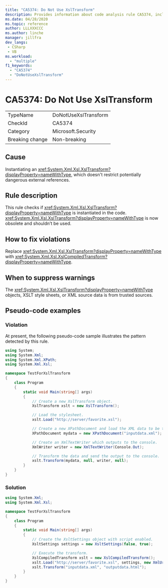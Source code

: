 ```yaml
---
title: "CA5374: Do Not Use XslTransform"
description: Provides information about code analysis rule CA5374, including causes, how to fix violations, and when to suppress it.
ms.date: 04/28/2020
ms.topic: reference
author: LLLXXXCCC
ms.author: linche
manager: jillfra
dev_langs:
 - CSharp
 - VB
ms.workload:
  - "multiple"
f1_keywords:
  - "CA5374"
  - "DoNotUseXslTransform"
---
```

# CA5374: Do Not Use XslTransform

|||
|-|-|
|TypeName|DoNotUseXslTransform|
|CheckId|CA5374|
|Category|Microsoft.Security|
|Breaking change|Non-breaking|

## Cause

Instantiating an <xref:System.Xml.Xsl.XslTransform?displayProperty=nameWithType>, which doesn't restrict potentially dangerous external references.

## Rule description

This rule checks if <xref:System.Xml.Xsl.XslTransform?displayProperty=nameWithType> is instantiated in the code. <xref:System.Xml.Xsl.XslTransform?displayProperty=nameWithType> is now obsolete and shouldn’t be used.

## How to fix violations

Replace <xref:System.Xml.Xsl.XslTransform?displayProperty=nameWithType> with <xref:System.Xml.Xsl.XslCompiledTransform?displayProperty=nameWithType>.

## When to suppress warnings

The <xref:System.Xml.Xsl.XslTransform?displayProperty=nameWithType> objects, XSLT style sheets, or XML source data is from trusted sources. 

## Pseudo-code examples

### Violation

At present, the following pseudo-code sample illustrates the pattern detected by this rule.

```csharp
using System;
using System.Xml;
using System.Xml.XPath;
using System.Xml.Xsl;

namespace TestForXslTransform
{
    class Program
    {
        static void Main(string[] args)
        {
            // Create a new XslTransform object.
            XslTransform xslt = new XslTransform();

            // Load the stylesheet.
            xslt.Load("http://server/favorite.xsl");

            // Create a new XPathDocument and load the XML data to be transformed.
            XPathDocument mydata = new XPathDocument("inputdata.xml");

            // Create an XmlTextWriter which outputs to the console.
            XmlWriter writer = new XmlTextWriter(Console.Out);

            // Transform the data and send the output to the console.
            xslt.Transform(mydata, null, writer, null);
        }
    }
}
```

### Solution

```csharp
using System.Xml;
using System.Xml.Xsl;

namespace TestForXslTransform
{
    class Program
    {
        static void Main(string[] args)
        {
            // Create the XsltSettings object with script enabled.
            XsltSettings settings = new XsltSettings(false, true);

            // Execute the transform.
            XslCompiledTransform xslt = new XslCompiledTransform();
            xslt.Load("http://server/favorite.xsl", settings, new XmlUrlResolver());
            xslt.Transform("inputdata.xml", "outputdata.html");
        }
    }
}

```
